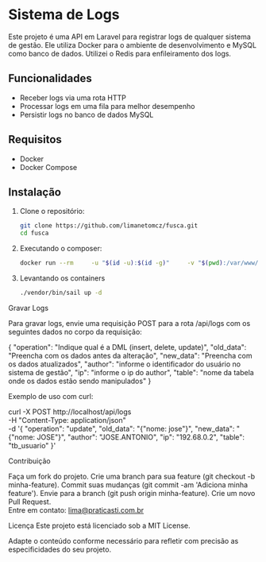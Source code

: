 # Sistema de Logs

Este projeto é uma API em Laravel para registrar logs de qualquer sistema de gestão. Ele utiliza Docker para o ambiente de desenvolvimento e MySQL como banco de dados. Utilizei o Redis para enfileiramento dos logs.

## Funcionalidades

- Receber logs via uma rota HTTP
- Processar logs em uma fila para melhor desempenho
- Persistir logs no banco de dados MySQL

## Requisitos

- Docker
- Docker Compose

## Instalação

1. Clone o repositório:

    ```bash
    git clone https://github.com/limanetomcz/fusca.git
    cd fusca

2. Executando o composer:
    ```bash
    docker run --rm     -u "$(id -u):$(id -g)"     -v "$(pwd):/var/www/html"     -w /var/www/html     laravelsail/php82-composer:latest     composer install --ignore-platform-reqs

3. Levantando os containers
    
    ```bash
    ./vendor/bin/sail up -d

Gravar Logs

Para gravar logs, envie uma requisição POST para a rota /api/logs com os seguintes dados no corpo da requisição:   

{
  "operation": "Indique qual é a DML (insert, delete, update)",
  "old_data":  "Preencha com os dados antes da alteração",
  "new_data":  "Preencha com os dados atualizados",
  "author":    "informe o identificador do usuário no sistema de gestão",
  "ip":        "informe o ip do author",
  "table":     "nome da tabela onde os dados estão sendo manipulados"
}


Exemplo de uso com curl:

curl -X POST http://localhost/api/logs \
    -H "Content-Type: application/json" \
    -d '{
        "operation": "update",
        "old_data":  "{"nome: jose"}",
        "new_data":  "{"nome: JOSE"}",
        "author":    "JOSE.ANTONIO",
        "ip":        "192.68.0.2",
        "table":     "tb_usuario"
    }'

Contribuição

Faça um fork do projeto.
Crie uma branch para sua feature (git checkout -b minha-feature).
Commit suas mudanças (git commit -am 'Adiciona minha feature').
Envie para a branch (git push origin minha-feature).
Crie um novo Pull Request.    
Entre em contato: lima@praticasti.com.br

Licença
Este projeto está licenciado sob a MIT License.

Adapte o conteúdo conforme necessário para refletir com precisão as especificidades do seu projeto.
